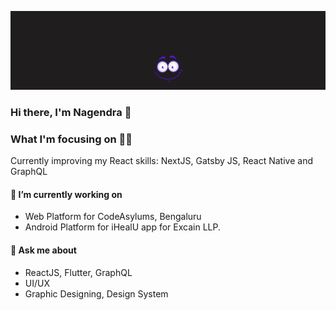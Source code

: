 
![alt-text](https://github.com/totorodev0032/totorodev0032/blob/master/profile.gif)


### Hi there, I'm Nagendra 👋


### What I'm focusing on 👨‍💻

Currently improving my React skills: NextJS, Gatsby JS, React Native and GraphQL<br />



#### 🔭 I’m currently working on

* Web Platform for CodeAsylums, Bengaluru
* Android Platform for iHealU app for Excain LLP.


#### 💬 Ask me about

* ReactJS, Flutter, GraphQL
* UI/UX
* Graphic Designing, Design System

